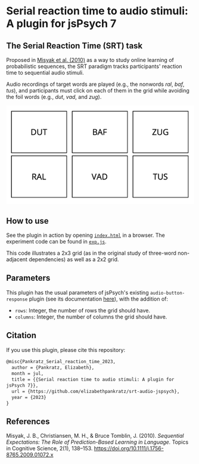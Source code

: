 # Serial reaction time to audio stimuli: A plugin for jsPsych 7


## The Serial Reaction Time (SRT) task

Proposed in [Misyak et al. (2010)](https://onlinelibrary.wiley.com/doi/10.1111/j.1756-8765.2009.01072.x) as a way to study online learning of probabilistic sequences, the SRT paradigm tracks participants' reaction time to sequential audio stimuli.

Audio recordings of target words are played (e.g., the nonwords *ral*, *baf*, *tus*), and participants must click on each of them in the grid while avoiding the foil words (e.g., *dut*, *vad*, and *zug*).

![](imgs/srt_2x3.png)


## How to use

See the plugin in action by opening [`index.html`](index.html) in a browser.
The experiment code can be found in [`exp.js`](exp.js).

This code illustrates a 2x3 grid (as in the original study of three-word non-adjacent dependencies) as well as a 2x2 grid.


## Parameters

This plugin has the usual parameters of jsPsych's existing `audio-button-response` plugin (see its documentation [here](https://www.jspsych.org/7.0/plugins/audio-button-response/)), with the addition of:

- `rows`: Integer, the number of rows the grid should have.
- `columns`: Integer, the number of columns the grid should have.


## Citation

If you use this plugin, please cite this repository:

```
@misc{Pankratz_Serial_reaction_time_2023,
  author = {Pankratz, Elizabeth},
  month = jul,
  title = {{Serial reaction time to audio stimuli: A plugin for jsPsych 7}},
  url = {https://github.com/elizabethpankratz/srt-audio-jspsych},
  year = {2023}
}
```


## References

Misyak, J. B., Christiansen, M. H., & Bruce Tomblin, J. (2010). *Sequential Expectations: The Role of Prediction-Based Learning in Language.* Topics in Cognitive Science, 2(1), 138–153. <https://doi.org/10.1111/j.1756-8765.2009.01072.x>

